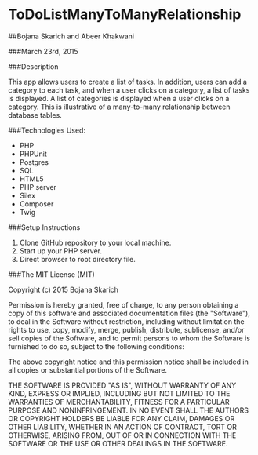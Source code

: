 # ToDoListManyToManyRelationship

##Bojana Skarich and Abeer Khakwani

###March 23rd, 2015

###Description

This app allows users to create a list of tasks. In addition, users can add a category to each task, and when a user clicks on a category, a list of tasks is displayed. A list of categories is displayed when a user clicks on a category. This is illustrative of a many-to-many relationship between database tables. 

###Technologies Used:

* PHP
* PHPUnit
* Postgres
* SQL
* HTML5
* PHP server
* Silex
* Composer
* Twig

###Setup Instructions

1. Clone GitHub repository to your local machine.
2. Start up your PHP server.
3. Direct browser to root directory file.

###The MIT License (MIT)

Copyright (c) 2015 Bojana Skarich

Permission is hereby granted, free of charge, to any person obtaining a copy of this software and associated documentation files (the "Software"), to deal in the Software without restriction, including without limitation the rights to use, copy, modify, merge, publish, distribute, sublicense, and/or sell copies of the Software, and to permit persons to whom the Software is furnished to do so, subject to the following conditions:

The above copyright notice and this permission notice shall be included in all copies or substantial portions of the Software.

THE SOFTWARE IS PROVIDED "AS IS", WITHOUT WARRANTY OF ANY KIND, EXPRESS OR IMPLIED, INCLUDING BUT NOT LIMITED TO THE WARRANTIES OF MERCHANTABILITY, FITNESS FOR A PARTICULAR PURPOSE AND NONINFRINGEMENT. IN NO EVENT SHALL THE AUTHORS OR COPYRIGHT HOLDERS BE LIABLE FOR ANY CLAIM, DAMAGES OR OTHER LIABILITY, WHETHER IN AN ACTION OF CONTRACT, TORT OR OTHERWISE, ARISING FROM, OUT OF OR IN CONNECTION WITH THE SOFTWARE OR THE USE OR OTHER DEALINGS IN THE SOFTWARE.
